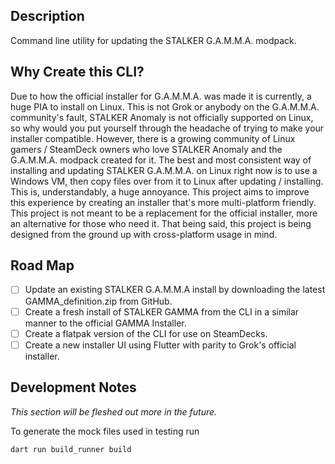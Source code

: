 ## Description

Command line utility for updating the STALKER G.A.M.M.A. modpack.

## Why Create this CLI?

Due to how the official installer for G.A.M.M.A. was made it is currently, a huge PIA to install on Linux.  This is not Grok or anybody on the G.A.M.M.A. community's fault, STALKER Anomaly is not officially supported on Linux, so why would you put yourself through the headache of trying to make your installer compatible.
However, there is a growing community of Linux gamers / SteamDeck owners who love STALKER Anomaly and the G.A.M.M.A. modpack created for it.  The best and most consistent way of installing and updating STALKER G.A.M.M.A. on Linux right now is to use a Windows VM, then copy files over from it to Linux after updating / installing.  This is, understandably, a huge annoyance.  This project aims to improve this experience by creating an installer that's more multi-platform friendly.  This project is not meant to be a replacement for the official installer, more an alternative for those who need it.  That being said, this project is being designed from the ground up with cross-platform usage in mind.

## Road Map

- [ ] Update an existing STALKER G.A.M.M.A install by downloading the latest GAMMA_definition.zip from GitHub.
- [ ] Create a fresh install of STALKER GAMMA from the CLI in a similar manner to the official GAMMA Installer.
- [ ] Create a flatpak version of the CLI for use on SteamDecks.
- [ ] Create a new installer UI using Flutter with parity to Grok's official installer.

## Development Notes

_This section will be fleshed out more in the future._

To generate the mock files used in testing run
```
dart run build_runner build
```